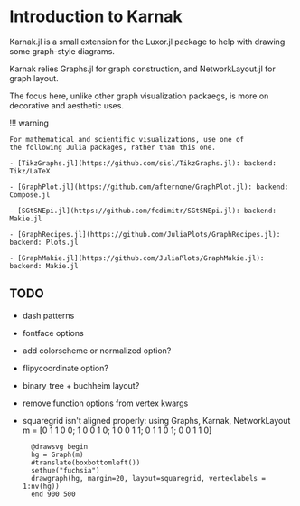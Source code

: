 # Introduction to Karnak

Karnak.jl is a small extension for the Luxor.jl package to
help with drawing some graph-style diagrams.

Karnak relies Graphs.jl for graph construction, and
NetworkLayout.jl for graph layout.

The focus here, unlike other graph visualization packaegs,
is more on decorative and aesthetic uses.

!!! warning

	For mathematical and scientific visualizations, use one of
	the following Julia packages, rather than this one.

	- [TikzGraphs.jl](https://github.com/sisl/TikzGraphs.jl): backend: Tikz/LaTeX

	- [GraphPlot.jl](https://github.com/afternone/GraphPlot.jl): backend: Compose.jl

	- [SGtSNEpi.jl](https://github.com/fcdimitr/SGtSNEpi.jl): backend: Makie.jl

	- [GraphRecipes.jl](https://github.com/JuliaPlots/GraphRecipes.jl): backend: Plots.jl

	- [GraphMakie.jl](https://github.com/JuliaPlots/GraphMakie.jl): backend: Makie.jl

## TODO

- dash patterns
- fontface options
- add colorscheme or normalized option?
- flipycoordinate option?
- binary_tree + buchheim layout?
- remove function options from  vertex kwargs
- squaregrid isn't aligned properly:
		using  Graphs, Karnak, NetworkLayout
		m = [0 1 1 0 0;
		     1 0 0 1 0;
		     1 0 0 1 1;
		     0 1 1 0 1;
		     0 0 1 1 0]

		@drawsvg begin
		hg = Graph(m)
		#translate(boxbottomleft())
		sethue("fuchsia")
		drawgraph(hg, margin=20, layout=squaregrid, vertexlabels = 1:nv(hg))
		end 900 500
